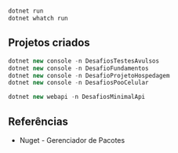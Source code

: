 #

##

```c#
dotnet run
dotnet whatch run

```

## Projetos criados

```c#
dotnet new console -n DesafiosTestesAvulsos
dotnet new console -n DesafioFundamentos
dotnet new console -n DesafioProjetoHospedagem
dotnet new console -n DesafiosPooCelular

dotnet new webapi -n DesafiosMinimalApi
```

## Referências

- Nuget - Gerenciador de Pacotes
